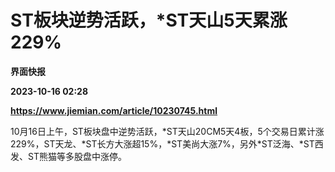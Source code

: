 # ST板块逆势活跃，*ST天山5天累涨229%
**界面快报**

**2023-10-16 02:28**

**https://www.jiemian.com/article/10230745.html**

10月16日上午，ST板块盘中逆势活跃，\*ST天山20CM5天4板，5个交易日累计涨229%，ST天龙、\*ST长方大涨超15%，\*ST美尚大涨7%，另外\*ST泛海、\*ST西发、ST熊猫等多股盘中涨停。
